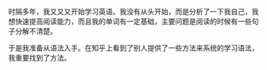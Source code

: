 
时隔多年，我又又又开始学习英语。我没有从头开始，而是分析了一下我自己，我想快速提高阅读能力，而且我的单词有一定基础，主要问题是阅读的时候有一些句子分解不清楚。

于是我准备从语法入手。在知乎上看到了别人提供了一些方法来系统的学习语法，我重要找到了方法。


